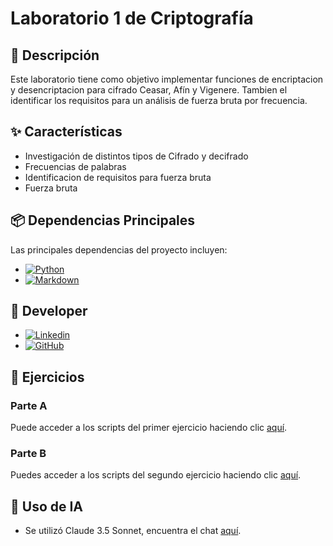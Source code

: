 # Laboratorio 1 de Criptografía

## 📜 Descripción
Este laboratorio tiene como objetivo implementar funciones de encriptacion y desencriptacion para cifrado Ceasar, Afín y Vigenere. Tambien el identificar los requisitos para un análisis de fuerza bruta por frecuencia.

## ✨ Características
- Investigación de distintos tipos de Cifrado y decifrado
- Frecuencias de palabras
- Identificacion de requisitos para fuerza bruta
- Fuerza bruta

## 📦 Dependencias Principales
Las principales dependencias del proyecto incluyen:
* [![Python][Python]][Python-url]
* [![Markdown][Markdown]][Markdown-url]

## 👥 Developer

* [![Linkedin][Linkedin]][Linkedin-fabian]
* [![GitHub][GitHub]][GitHub-fabian]

## 📖 Ejercicios
### Parte A
Puede acceder a los scripts del primer ejercicio haciendo clic [aquí](https://github.com/FabianJuarez182/Data_Encryption/tree/main/Laboratorios/Lab1-%20Encriptado%20y%20Decriptado%20de%20texto/ParteA/Parte%20A).

### Parte B
Puedes acceder a los scripts del segundo ejercicio haciendo clic [aquí]().

## 🤖 Uso de IA
* Se utilizó Claude 3.5 Sonnet, encuentra el chat [aquí](https://shareclaude.pages.dev/c/r38hjtau2lj0q542z5wqoqsm).


<!-- MARKDOWN LINKS & IMAGES -->
[Python]: https://img.shields.io/badge/Python-4B8BBE?style=for-the-badge&logo=python&logoColor=white
[Python-url]: https://www.python.org
[Markdown]: https://img.shields.io/badge/Markdown-000000?style=for-the-badge&logo=markdown&logoColor=white
[Markdown-url]: https://www.markdownguide.org
[Linkedin-fabian]: https://www.linkedin.com/in/fabianjua/
[Linkedin]: https://img.shields.io/badge/LinkedIn-0077B5?style=for-the-badge&logo=linkedin&logoColor=white
[Github-fabian]: https://github.com/FabianJuarez182/
[GitHub]: https://img.shields.io/badge/github-%23121011.svg?style=for-the-badge&logo=github&logoColor=white